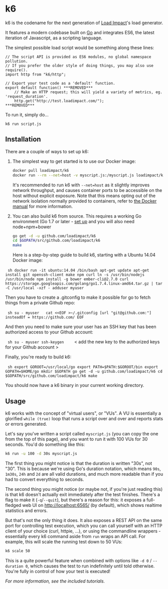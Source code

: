 k6
=========

k6 is the codename for the next generation of [Load Impact](https://loadimpact.com/)'s load generator.

It features a modern codebase built on [Go](https://golang.org/) and integrates ES6, the latest iteration of Javascript, as a scripting language.

The simplest possible load script would be something along these lines:

```es6
// The script API is provided as ES6 modules, no global namespace pollution.
// If you prefer the older style of doing things, you may also use require().
import http from "k6/http";

// Export your test code as a 'default' function.
export default function() ***REMOVED***
	// Make an HTTP request; this will yield a variety of metrics, eg. 'request_duration'.
	http.get("http://test.loadimpact.com/");
***REMOVED***
```

To run it, simply do...

```
k6 run script.js
```

Installation
------------

There are a couple of ways to set up k6:

1. The simplest way to get started is to use our Docker image:

   ```sh
   docker pull loadimpact/k6
   docker run --rm --net=host -v myscript.js:/myscript.js loadimpact/k6 run /myscript.js
   ```

   It's recommended to run k6 with `--net=host` as it slightly improves network throughput, and causes container ports to be accessible on the host without explicit exposure. Note that this means opting out of the network isolation normally provided to containers, refer to [the Docker manual](https://docs.docker.com/v1.8/articles/networking/#how-docker-networks-a-container) for more information.

2. You can also build k6 from source. This requires a working Go environment (Go 1.7 or later - [set up](https://golang.org/doc/install) and you will also need node+npm+bower

   ```sh
   go get -d -u github.com/loadimpact/k6
   cd $GOPATH/src/github.com/loadimpact/k6
   make
   ```
   
   Here is a step-by-step guide to build k6, starting with a Ubuntu 14.04 Docker image:
   
   ```sh
   docker run -it ubuntu:14.04 /bin/bash
   apt-get update
   apt-get install git openssh-client make npm curl
   ln -s /usr/bin/nodejs /usr/bin/node
   npm install -g bower ember-cli@2.7.0
   curl https://storage.googleapis.com/golang/go1.7.4.linux-amd64.tar.gz | tar -C /usr/local -xzf -
   adduser myuser
   ```
   
   Then you have to create a .gitconfig to make it possible for go to fetch things from a private Github repo:
   
   ```sh
   su - myuser
   cat <<EOF >~/.gitconfig
   [url "git@github.com:"]
           insteadOf = https://github.com/
   EOF
   ```
   
   And then you need to make sure your user has an SSH key that has been authorized access to your Github account:
   
   ```sh
   su - myuser
   ssh-keygen
   ```
  
   < add the new key to the authorized keys for your Github account >
   
   Finally, you're ready to build k6:
   
   ```sh
   export GOROOT=/usr/local/go
   export PATH=$PATH:$GOROOT/bin
   export GOPATH=$HOME/go
   mkdir $GOPATH
   go get -d -u github.com/loadimpact/k6
   cd $GOPATH/src/github.com/loadimpact/k6
   make
   ```
   
   You should now have a k6 binary in your current working directory.
   
   
Usage
-----

k6 works with the concept of "virtual users", or "VUs". A VU is essentially a glorified `while (true)` loop that runs a script over and over and reports stats or errors generated.

Let's say you've written a script called `myscript.js` (you can copy the one from the top of this page), and you want to run it with 100 VUs for 30 seconds. You'd do something like this:

```sh
k6 run -u 100 -d 30s myscript.js
```

The first thing you might notice is that the duration is written "30s", not "30". This is because we're using Go's duration notation, which means `90s`, `1m30s`, `24h` and `2d` are all valid durations, and much more readable than if you had to convert everything to seconds.

The second thing you might notice (or maybe not, if you're just reading this) is that k6 doesn't actually exit immediately after the test finishes. There's a flag to make it (`-q`/`--quit`), but there's a reason for this: it exposes a full-fledged web UI on [http://localhost:6565/](http://localhost:6565/) (by default), which shows realtime statistics and errors.

But that's not the only thing it does. It also exposes a REST API on the same port for controlling test execution, which you can call yourself with an HTTP client of your choice (curl, httpie, ...), or using the commandline wrappers - essentially every k6 command aside from `run` wraps an API call. For example, this will scale the running test down to 50 VUs:

```sh
k6 scale 50
```

This is a quite powerful feature when combined with options like `-d 0` / `--duration 0`, which causes the test to run indefinitely until told otherwise. You're fully in control of how your test is executed!

*For more information, see the included tutorials.*
